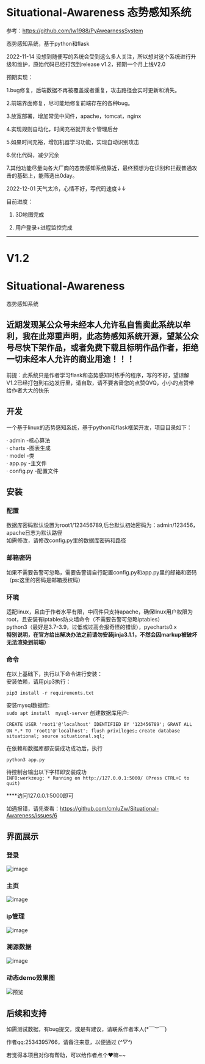 # Situational-Awareness 态势感知系统

参考：https://github.com/lw1988/PyAwearnessSystem

态势感知系统，基于python和flask

2022-11-14
没想到随便写的系统会受到这么多人关注，所以想对这个系统进行升级和维护，原始代码已经打包到release v1.2，预期一个月上线V2.0

预期实现：

1.bug修复，后端数据不再被覆盖或者重复，攻击路径会实时更新和消失。

2.前端界面修复，尽可能地修复前端存在的各种bug。

3.放宽部署，增加常见中间件，apache，tomcat，nginx

4.实现规则自动化，时间充裕就开发个管理后台

5.如果时间充裕，增加机器学习功能，实现自动识别攻击

6.优化代码，减少冗余

7.其他功能尽量向各大厂商的态势感知系统靠近，最终预想为在识别和拦截普通攻击的基础上，能筛选出0day。


2022-12-01
天气太冷，心情不好，写代码速度↓↓

目前进度：

1. 3D地图完成

2. 用户登录+进程监控完成

------------------------------------------------------------------------------------------------------------------------------------------------------------

# V1.2
# Situational-Awareness
态势感知系统

## 近期发现某公众号未经本人允许私自售卖此系统以牟利，我在此郑重声明，此态势感知系统开源，望某公众号尽快下架作品，或者免费下载且标明作品作者，拒绝一切未经本人允许的商业用途！！！


前提：此系统只是作者学习flask和态势感知时练手的程序，写的不好，望谅解<br>
V1.2已经打包到右边发行里，请自取，请不要吝啬您的点赞QVQ，小小的点赞带给作者大大的快乐

## 开发
一个基于linux的态势感知系统，基于python和flask框架开发，项目目录如下：

· admin -核心算法<br>
· charts -图表生成<br>
· model -类<br>
· app.py -主文件<br>
· config.py -配置文件<br>

## 安装
### 配置
数据库密码默认设置为root1/123456789,后台默认初始密码为：admin/123456，apache日志为默认路径<br>
如需修改，请修改config.py里的数据库密码和路径

### 邮箱密码
如果不需要告警可忽略，需要告警请自行配置config.py和app.py里的邮箱和密码（ps:这里的密码是邮箱授权码）

### 环境
适配linux，且由于作者水平有限，中间件只支持apache，确保linux用户权限为root，且安装有iptables防火墙命令（不需要告警可忽略iptables）<br>
python3（最好是3.7-3.9，过低或过高会报奇怪的错误），pyecharts0.x <br>
**特别说明，在官方给出解决办法之前请勿安装jinja3.1.1，不然会因markup被破坏无法渲染到前端）**

### 命令
在以上基础下，执行以下命令进行安装：<br>
安装依赖，请用pip3执行：<br>

`pip3 install -r requirements.txt`

安装mysql数据库:<br>
`
sudo apt install  mysql-server
`
创建数据库用户:<br>

`
CREATE USER 'root1'@'localhost' IDENTIFIED BY '123456789';
GRANT ALL ON *.* TO 'root1'@'localhost';
flush privileges;
`
`
create database situational;
source situational.sql;
`

在依赖和数据库都安装成功成功后，执行<br>

`python3 app.py`

待控制台输出以下字样即安装成功<br>
`INFO:werkzeug: * Running on http://127.0.0.1:5000/ (Press CTRL+C to quit)`

****访问127.0.0.1:5000即可

如遇报错，请先查看：https://github.com/cmluZw/Situational-Awareness/issues/6


## 界面展示

### 登录
![image](https://user-images.githubusercontent.com/78641812/163193263-a5f48a04-b4b0-479f-a484-1ba172139e83.png)

### 主页
![image](https://user-images.githubusercontent.com/78641812/163193478-f33ccc19-b8be-4ea4-a71a-77549f3213f3.png)

### ip管理

![image](https://user-images.githubusercontent.com/78641812/163193685-141841e4-8c3f-4dbe-8c4a-81a18f79b243.png)

### 溯源数据

![image](https://user-images.githubusercontent.com/78641812/163193967-2c4ade2b-12d3-4cc2-9139-581677ddc966.png)

### 动态demo效果图

![预览](https://user-images.githubusercontent.com/78641812/163195281-04f3d30f-4b1f-40f0-97c8-e753456f4326.gif)

## 后续和支持

如需测试数据，有bug提交，或是有建议，请联系作者本人(*￣︶￣)

作者qq:2534395766，请备注来意，以便通过 (*^▽^*)

若觉得本项目对你有帮助，可以给作者点个❤嘛~~

